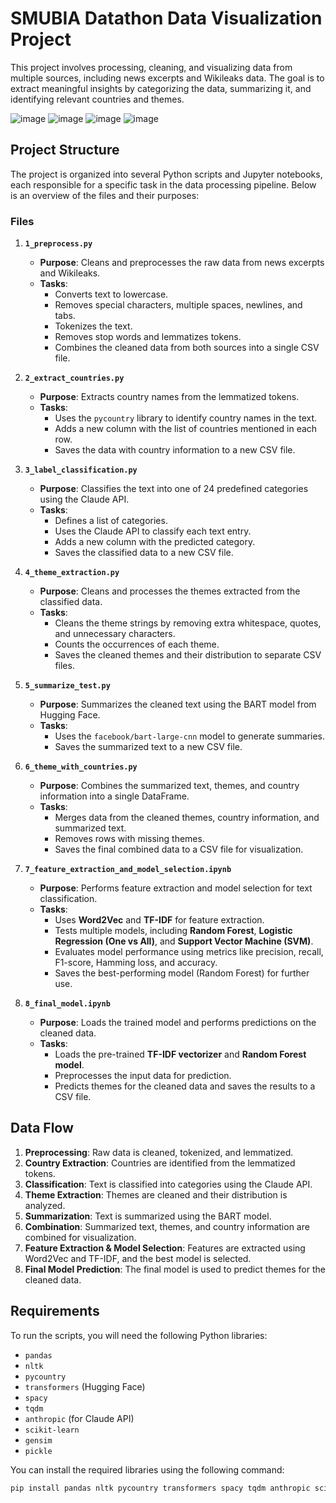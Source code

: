 # SMUBIA Datathon Data Visualization Project

This project involves processing, cleaning, and visualizing data from multiple sources, including news excerpts and Wikileaks data. The goal is to extract meaningful insights by categorizing the data, summarizing it, and identifying relevant countries and themes.

![image](https://github.com/user-attachments/assets/b8bff949-1c8e-483d-b35e-5062520167ea)
![image](https://github.com/user-attachments/assets/0e18fe44-cbba-408e-a185-a18457b72cac)
![image](https://github.com/user-attachments/assets/c3cf6a30-f490-4213-b077-26640e3d0837)
![image](https://github.com/user-attachments/assets/a2813b09-2877-48a5-8919-acc0414c4752)



## Project Structure

The project is organized into several Python scripts and Jupyter notebooks, each responsible for a specific task in the data processing pipeline. Below is an overview of the files and their purposes:

### Files

1. **`1_preprocess.py`**
   - **Purpose**: Cleans and preprocesses the raw data from news excerpts and Wikileaks.
   - **Tasks**:
     - Converts text to lowercase.
     - Removes special characters, multiple spaces, newlines, and tabs.
     - Tokenizes the text.
     - Removes stop words and lemmatizes tokens.
     - Combines the cleaned data from both sources into a single CSV file.

2. **`2_extract_countries.py`**
   - **Purpose**: Extracts country names from the lemmatized tokens.
   - **Tasks**:
     - Uses the `pycountry` library to identify country names in the text.
     - Adds a new column with the list of countries mentioned in each row.
     - Saves the data with country information to a new CSV file.

3. **`3_label_classification.py`**
   - **Purpose**: Classifies the text into one of 24 predefined categories using the Claude API.
   - **Tasks**:
     - Defines a list of categories.
     - Uses the Claude API to classify each text entry.
     - Adds a new column with the predicted category.
     - Saves the classified data to a new CSV file.

4. **`4_theme_extraction.py`**
   - **Purpose**: Cleans and processes the themes extracted from the classified data.
   - **Tasks**:
     - Cleans the theme strings by removing extra whitespace, quotes, and unnecessary characters.
     - Counts the occurrences of each theme.
     - Saves the cleaned themes and their distribution to separate CSV files.

5. **`5_summarize_test.py`**
   - **Purpose**: Summarizes the cleaned text using the BART model from Hugging Face.
   - **Tasks**:
     - Uses the `facebook/bart-large-cnn` model to generate summaries.
     - Saves the summarized text to a new CSV file.

6. **`6_theme_with_countries.py`**
   - **Purpose**: Combines the summarized text, themes, and country information into a single DataFrame.
   - **Tasks**:
     - Merges data from the cleaned themes, country information, and summarized text.
     - Removes rows with missing themes.
     - Saves the final combined data to a CSV file for visualization.

7. **`7_feature_extraction_and_model_selection.ipynb`**
   - **Purpose**: Performs feature extraction and model selection for text classification.
   - **Tasks**:
     - Uses **Word2Vec** and **TF-IDF** for feature extraction.
     - Tests multiple models, including **Random Forest**, **Logistic Regression (One vs All)**, and **Support Vector Machine (SVM)**.
     - Evaluates model performance using metrics like precision, recall, F1-score, Hamming loss, and accuracy.
     - Saves the best-performing model (Random Forest) for further use.

8. **`8_final_model.ipynb`**
   - **Purpose**: Loads the trained model and performs predictions on the cleaned data.
   - **Tasks**:
     - Loads the pre-trained **TF-IDF vectorizer** and **Random Forest model**.
     - Preprocesses the input data for prediction.
     - Predicts themes for the cleaned data and saves the results to a CSV file.

## Data Flow

1. **Preprocessing**: Raw data is cleaned, tokenized, and lemmatized.
2. **Country Extraction**: Countries are identified from the lemmatized tokens.
3. **Classification**: Text is classified into categories using the Claude API.
4. **Theme Extraction**: Themes are cleaned and their distribution is analyzed.
5. **Summarization**: Text is summarized using the BART model.
6. **Combination**: Summarized text, themes, and country information are combined for visualization.
7. **Feature Extraction & Model Selection**: Features are extracted using Word2Vec and TF-IDF, and the best model is selected.
8. **Final Model Prediction**: The final model is used to predict themes for the cleaned data.

## Requirements

To run the scripts, you will need the following Python libraries:

- `pandas`
- `nltk`
- `pycountry`
- `transformers` (Hugging Face)
- `spacy`
- `tqdm`
- `anthropic` (for Claude API)
- `scikit-learn`
- `gensim`
- `pickle`

You can install the required libraries using the following command:

```bash
pip install pandas nltk pycountry transformers spacy tqdm anthropic scikit-learn gensim
```
